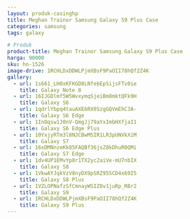 ```yaml
---
layout: produk-casinghp
title: Meghan Trainor Samsung Galaxy S9 Plus Case
categories: samsung
tags: galaxy

# Produk
product-title: Meghan Trainor Samsung Galaxy S9 Plus Case
harga: 90000
sku: hn-1526
image-drive: 1RCHLDxDDWLPjmXBsF9PaOII78hQf2Z4K
gallery:
  - url: 1s661_LH0xKFKGD8LNfebEpSijsFTv0ie
    title: Galaxy Note 8
  - url: 16IJGDlmf5W5WvxymqSjeiBm8mktQFk9H
    title: Galaxy S6
  - url: 1qdrlYbpq4tauAXE6RX0SzgGQVmEhC3A-
    title: Galaxy S6 Edge
  - url: 1InOqsw1J0nV-QmgJj79aYxImbHXfjaI1
    title: Galaxy S6 Edge Plus
  - url: 10YxjyRTm3l8NJCBwMSIR1LR3pUNVkXiM
    title: Galaxy S7
  - url: 16sDMNnzeKk85FAQBf36jsZ8kDhuR0QMi
    title: Galaxy S7 Edge
  - url: 1dv4UP1EMvYp8r1TX2yc2aiVe-mU7nbIX
    title: Galaxy S8
  - url: 1VkwAYJqkVzV8nyDX9pSRZ95SCD4x69I5
    title: Galaxy S8 Plus
  - url: 1VZLOPNafzSfCmnayWSIZ0v1juRp_RBr2
    title: Galaxy S9
  - url: 1RCHLDxDDWLPjmXBsF9PaOII78hQf2Z4K
    title: Galaxy S9 Plus
---
```

